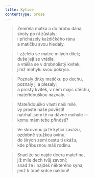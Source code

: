 ```yaml
---
title: Kytice
contentType: prose
---
```


> Zemřela matka a do hrobu dána,  
> siroty po ní zůstaly;  
> i přicházely každičkého rána  
> a matičku svou hledaly.

> I zželelo se matce milých dítek;  
> duše její se vrátila,  
> a vtělila se v drobnolistý kvítek,  
> jímž mohylu svou pokryla.

> Poznaly dítky matičku po dechu,  
> poznaly ji a plesaly;  
> a prostý kvítek, v něm majíc útěchu,  
> mateřídouškou nazvaly. —

> Mateřídouško vlasti naší milé,  
> vy prosté naše pověsti!  
> natrhal jsem tě na dávné mohyle —  
> komu mám tebe přinésti?

> Ve skrovnou já tě kytici zavážu,  
> ozdobně stužkou ovinu;  
> do širých zemí cestu ti ukážu,  
> kde příbuznou máš rodinu.

> Snad že se najde dcera mateřina,  
> jíž mile dech tvůj zavoní;  
> snad že i najdeš některého syna,  
> jenž k tobě srdce nakloní!
